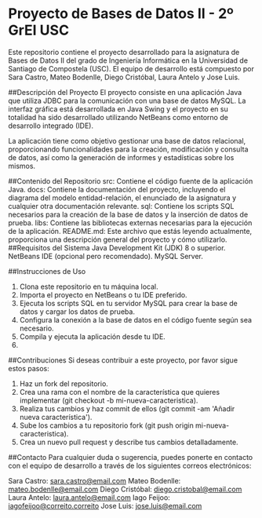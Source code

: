 # Proyecto de Bases de Datos II - 2º GrEI USC
Este repositorio contiene el proyecto desarrollado para la asignatura de Bases de Datos II del grado de Ingeniería Informática en la Universidad de Santiago de Compostela (USC). El equipo de desarrollo está compuesto por Sara Castro, Mateo Bodenlle, Diego Cristóbal, Laura Antelo y Jose Luis.

##Descripción del Proyecto
El proyecto consiste en una aplicación Java que utiliza JDBC para la comunicación con una base de datos MySQL. La interfaz gráfica está desarrollada en Java Swing y el proyecto en su totalidad ha sido desarrollado utilizando NetBeans como entorno de desarrollo integrado (IDE).

La aplicación tiene como objetivo gestionar una base de datos relacional, proporcionando funcionalidades para la creación, modificación y consulta de datos, así como la generación de informes y estadísticas sobre los mismos.

##Contenido del Repositorio
src: Contiene el código fuente de la aplicación Java.
docs: Contiene la documentación del proyecto, incluyendo el diagrama del modelo entidad-relación, el enunciado de la asignatura y cualquier otra documentación relevante.
sql: Contiene los scripts SQL necesarios para la creación de la base de datos y la inserción de datos de prueba.
libs: Contiene las bibliotecas externas necesarias para la ejecución de la aplicación.
README.md: Este archivo que estás leyendo actualmente, proporciona una descripción general del proyecto y cómo utilizarlo.
##Requisitos del Sistema
Java Development Kit (JDK) 8 o superior.
NetBeans IDE (opcional pero recomendado).
MySQL Server.

##Instrucciones de Uso
1. Clona este repositorio en tu máquina local.
2. Importa el proyecto en NetBeans o tu IDE preferido.
3. Ejecuta los scripts SQL en tu servidor MySQL para crear la base de datos y cargar los datos de prueba.
4. Configura la conexión a la base de datos en el código fuente según sea necesario.
5. Compila y ejecuta la aplicación desde tu IDE.
6. 
##Contribuciones
Si deseas contribuir a este proyecto, por favor sigue estos pasos:

1. Haz un fork del repositorio.
2. Crea una rama con el nombre de la característica que quieres implementar (git checkout -b mi-nueva-caracteristica).
3. Realiza tus cambios y haz commit de ellos (git commit -am 'Añadir nueva característica').
4. Sube los cambios a tu repositorio fork (git push origin mi-nueva-caracteristica).
5. Crea un nuevo pull request y describe tus cambios detalladamente.

##Contacto
Para cualquier duda o sugerencia, puedes ponerte en contacto con el equipo de desarrollo a través de los siguientes correos electrónicos:

Sara Castro: sara.castro@email.com
Mateo Bodenlle: mateo.bodenlle@email.com
Diego Cristóbal: diego.cristobal@email.com
Laura Antelo: laura.antelo@email.com
Iago Feijoo: iagofeijoo@correito.correito
Jose Luis: jose.luis@email.com



